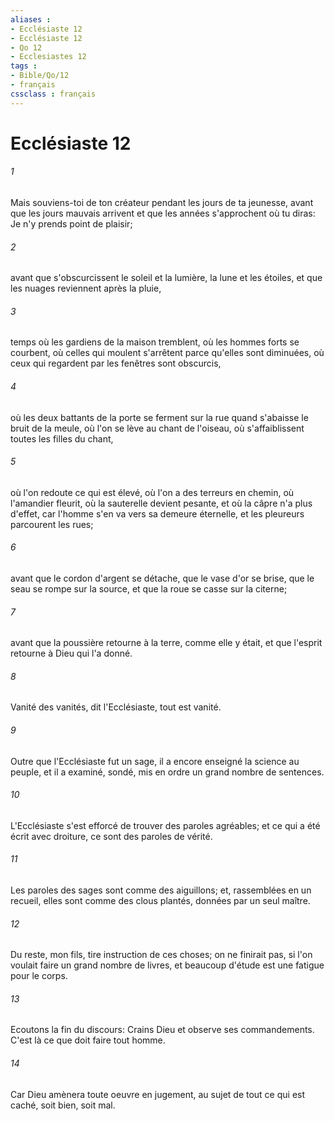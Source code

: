 ```yaml
---
aliases : 
- Ecclésiaste 12
- Ecclésiaste 12
- Qo 12
- Ecclesiastes 12
tags : 
- Bible/Qo/12
- français
cssclass : français
---
```


# Ecclésiaste 12

###### 1
Mais souviens-toi de ton créateur pendant les jours de ta jeunesse, avant que les jours mauvais arrivent et que les années s'approchent où tu diras: Je n'y prends point de plaisir;
###### 2
avant que s'obscurcissent le soleil et la lumière, la lune et les étoiles, et que les nuages reviennent après la pluie,
###### 3
temps où les gardiens de la maison tremblent, où les hommes forts se courbent, où celles qui moulent s'arrêtent parce qu'elles sont diminuées, où ceux qui regardent par les fenêtres sont obscurcis,
###### 4
où les deux battants de la porte se ferment sur la rue quand s'abaisse le bruit de la meule, où l'on se lève au chant de l'oiseau, où s'affaiblissent toutes les filles du chant,
###### 5
où l'on redoute ce qui est élevé, où l'on a des terreurs en chemin, où l'amandier fleurit, où la sauterelle devient pesante, et où la câpre n'a plus d'effet, car l'homme s'en va vers sa demeure éternelle, et les pleureurs parcourent les rues;
###### 6
avant que le cordon d'argent se détache, que le vase d'or se brise, que le seau se rompe sur la source, et que la roue se casse sur la citerne;
###### 7
avant que la poussière retourne à la terre, comme elle y était, et que l'esprit retourne à Dieu qui l'a donné.
###### 8
Vanité des vanités, dit l'Ecclésiaste, tout est vanité.
###### 9
Outre que l'Ecclésiaste fut un sage, il a encore enseigné la science au peuple, et il a examiné, sondé, mis en ordre un grand nombre de sentences.
###### 10
L'Ecclésiaste s'est efforcé de trouver des paroles agréables; et ce qui a été écrit avec droiture, ce sont des paroles de vérité.
###### 11
Les paroles des sages sont comme des aiguillons; et, rassemblées en un recueil, elles sont comme des clous plantés, données par un seul maître.
###### 12
Du reste, mon fils, tire instruction de ces choses; on ne finirait pas, si l'on voulait faire un grand nombre de livres, et beaucoup d'étude est une fatigue pour le corps.
###### 13
Ecoutons la fin du discours: Crains Dieu et observe ses commandements. C'est là ce que doit faire tout homme.
###### 14
Car Dieu amènera toute oeuvre en jugement, au sujet de tout ce qui est caché, soit bien, soit mal.
